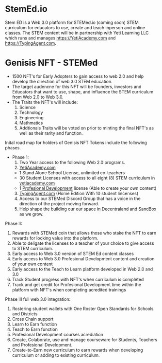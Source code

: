 # StemEd.io
Stem ED is a Web 3.0 platform for STEMed.io (coming soon) STEM curriculum for educators to use, create and teach inperson and online classes.  The STEM content will be in partnership with Yeti Learning LLC which runs and manages https://YetiAcademy.com and https://TypingAgent.com.  

# Genisis NFT - STEMed 
- 1500 NFT's for Early Adopters to gain access to web 2.0 and help develop the direction of web 3.0 STEM education.  
- The target audencne for this NFT will be founders, investors and Educators that want to use, shape, and influence the STEM curriculum from Web 2.0 to Web 3.0. 
- The Traits the NFT's will include: 
   1. Science
   2. Technology
   3. Engineering
   4. Mathmatics
   5. Addtionals Traits will be voted on prior to minting the final NFT's as well as their rarity and function. 

Inital road map for holders of Genisis NFT Tokens include the following phases. 
- Phase 1: 
  1. Two Year access to the following Web 2.0 programs. 
  2. [YetiAcademy.com](https://yetiacademy.com)
    - 1 Stand Alone School License, unlimited co-teachers
    - 30 Student Licenses with access to all eight (8) STEM curriculum in [yetiacademy.com](https://yetiacademy.com/modules-stem/)
    - 1 [Profesional Development](https://yetiacademy.com/professional-development) license (Able to create your own content) 
  3. [TypingAgent.com](https://typingagent.com/learn-more/homeschools) (Home Edition With 10 student lincenses) 
  4. Access to our STEMed Discord Group that has a voice in the direction of the project moving forward. 
  5. Help shape the building our our space in Decentraland and SandBox as we grow. 

Phase II: 
1. Rewards with STEMed coin that allows those who stake the NFT to earn rewards for locking value into the platform. 
2. Able to deligate the licenses to a teacher of your choice to give access to STEM curriculum. 
3. Early access to Web 3.0 version of STEM Ed content classes
4. Early access to Web 3.0 Profesional Development content and creation of your own content 
5. Early access to the Teach to Learn platform developed in Web 2.0 and 3.0
6. Track Student progress with NFT's when curriculum is completed
7. Track and get credit for Profesional Development time within the platform with NFT's when completing acredited trainings 

Phase III full web 3.0 integration: 
1. Rostering student wallets with One Roster Open Standards for Schools and Districts
2. Cross Chain support
3. Learn to Earn function 
4. Teach to Earn function
5. Profesional Development courses acrediation
6. Create, Colaborate, use and manage courseware for Students, Teachers and Profesional Development. 
7. Create-to-Earn new curriculum to earn rewards when developing curriculum or adding to existing curriculum. 
